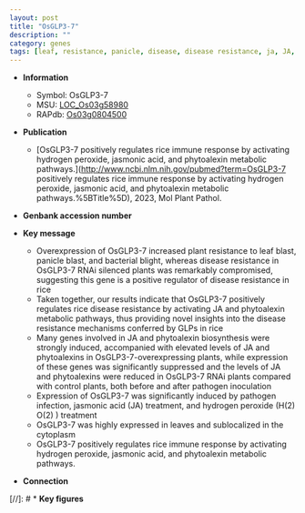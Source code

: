 ```yaml
---
layout: post
title: "OsGLP3-7"
description: ""
category: genes
tags: [leaf, resistance, panicle, disease, disease resistance, ja, JA, bacterial blight, pathogen, cytoplasm, jasmonic, jasmonic acid, immune response,  ja ]
---
```


* **Information**  
    + Symbol: OsGLP3-7  
    + MSU: [LOC_Os03g58980](http://rice.uga.edu/cgi-bin/ORF_infopage.cgi?orf=LOC_Os03g58980)  
    + RAPdb: [Os03g0804500](http://rapdb.dna.affrc.go.jp/viewer/gbrowse_details/irgsp1?name=Os03g0804500)  

* **Publication**  
    + [OsGLP3-7 positively regulates rice immune response by activating hydrogen peroxide, jasmonic acid, and phytoalexin metabolic pathways.](http://www.ncbi.nlm.nih.gov/pubmed?term=OsGLP3-7 positively regulates rice immune response by activating hydrogen peroxide, jasmonic acid, and phytoalexin metabolic pathways.%5BTitle%5D), 2023, Mol Plant Pathol.

* **Genbank accession number**  

* **Key message**  
    + Overexpression of OsGLP3-7 increased plant resistance to leaf blast, panicle blast, and bacterial blight, whereas disease resistance in OsGLP3-7 RNAi silenced plants was remarkably compromised, suggesting this gene is a positive regulator of disease resistance in rice
    + Taken together, our results indicate that OsGLP3-7 positively regulates rice disease resistance by activating JA and phytoalexin metabolic pathways, thus providing novel insights into the disease resistance mechanisms conferred by GLPs in rice
    + Many genes involved in JA and phytoalexin biosynthesis were strongly induced, accompanied with elevated levels of JA and phytoalexins in OsGLP3-7-overexpressing plants, while expression of these genes was significantly suppressed and the levels of JA and phytoalexins were reduced in OsGLP3-7 RNAi plants compared with control plants, both before and after pathogen inoculation
    + Expression of OsGLP3-7 was significantly induced by pathogen infection, jasmonic acid (JA) treatment, and hydrogen peroxide (H(2) O(2) ) treatment
    + OsGLP3-7 was highly expressed in leaves and sublocalized in the cytoplasm
    + OsGLP3-7 positively regulates rice immune response by activating hydrogen peroxide, jasmonic acid, and phytoalexin metabolic pathways.

* **Connection**  

[//]: # * **Key figures**  


